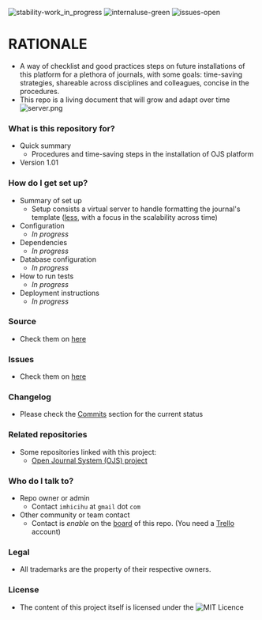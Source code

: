 ![stability-work_in_progress](https://bitbucket.org/repo/ekyaeEE/images/477405737-stability_work_in_progress.png)
![internaluse-green](https://bitbucket.org/repo/ekyaeEE/images/3847436881-internal_use_stable.png)
![issues-open](https://bitbucket.org/repo/ekyaeEE/images/2944199103-issues_open.png)

# RATIONALE #

* A way of checklist and good practices steps on future installations of this platform for a plethora of journals, with some goals: time-saving strategies, shareable across disciplines and colleagues, concise in the procedures.
* This repo is a living document that will grow and adapt over time
![server.png](https://bitbucket.org/repo/nk7jA86/images/2395517672-virtual_server.png)

### What is this repository for? ###

* Quick summary
    - Procedures and time-saving steps in the installation of OJS platform
* Version 1.01

### How do I get set up? ###

* Summary of set up
    - Setup consists a virtual server to handle formatting the journal's template ([less](http://lesscss.org/), with a focus in the scalability across time)
* Configuration
    - _In progress_
* Dependencies
    - _In progress_
* Database configuration
    - _In progress_
* How to run tests
    - _In progress_
* Deployment instructions
    - _In progress_

### Source ###

* Check them on [here](https://bitbucket.org/imhicihu/ojs-good-practices/src)

### Issues ###

* Check them on [here](https://bitbucket.org/imhicihu/ojs-good-practices/issues)

### Changelog ###

* Please check the [Commits](https://bitbucket.org/imhicihu/ojs-good-practices/commits/) section for the current status

### Related repositories ###

* Some repositories linked with this project:
     - [Open Journal System (OJS) project](https://bitbucket.org/imhicihu/open-journal-system-ojs-project/src/master/)
     
### Who do I talk to? ###

* Repo owner or admin
    - Contact `imhicihu` at `gmail` dot `com`
* Other community or team contact
    - Contact is _enable_ on the [board](https://bitbucket.org/imhicihu/ojs-good-practices/addon/trello/trello-board) of this repo. (You need a [Trello](https://trello.com/) account)


### Legal ###

* All trademarks are the property of their respective owners.

### License ###

* The content of this project itself is licensed under the ![MIT Licence](https://bitbucket.org/repo/ekyaeEE/images/2049852260-MIT-license-green.png)